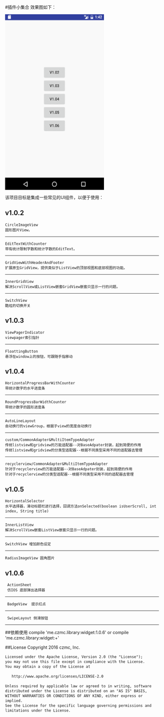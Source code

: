 #插件小集合
效果图如下：

<img src="/preview/1.gif" width = "324" height = "576" alt="图片1" align=center />

该项目目标是集成一些常见的UI组件，以便于使用：

v1.0.2
------
    CircleImageView
    圆形图片View。

------
    EditTextWithCounter
    带有统计限制字数和统计字数的EditText。

------
    GridViewWithHeaderAndFooter
    扩展原生GridView，提供类似于ListView的顶部视图和底部视图的功能。

--------
    InnerGridView
    解决ScrollView或ListView嵌套GridView嵌套只显示一行的问题。

--------
    SwitchView
    酷炫的切换开关
 v1.0.3  
--------
    ViewPagerIndicator
    viewpager索引指针
    
--------
    FloattingButton
    悬浮在window上的按钮，可跟随手指移动
v1.0.4  
--------
    HorizontalProgressBarWithCounter
    带统计数字的水平进度条
--------
    RoundProgressBarWidthCounter
    带统计数字的圆形进度条
---------
    AutoLineLayout
    自动换行的viewGroup，根据子view的宽度自动换行
----------
    custom/CommonAdapter&MultiItemTypeAdapter
    传统listview和gridview的万能适配器--对BaseAdpater封装，起到简便的作用
    传统listview和gridview的分类型适配器--根据不同类型采用不同的适配器去管理
----------
    recyclerview/CommonAdapter&MultiItemTypeAdapter   
    针对于recyclerview的万能适配器--对BaseAdpater封装，起到简便的作用
    针对于recyclerview的分类型适配器--根据不同类型采用不同的适配器去管理
v1.0.5  
--------
    HorizontalSelector
    水平选择器，滑动标题栏进行选择，回调方法onSelected(boolean isUserScroll, int index, String title)
--------
    InnerListView
    解决ScrollView嵌套ListView嵌套只显示一行的问题。
--------    
    SwitchView 增加颜色设定
--------    
    RadiusImageView 圆角图片

v1.0.6  
--------
     ActionSheet
     仿IOS 底部弹出选择器
--------
     BadgeView  提示红点
--------    
     SwipeLayout 侧滑按钮
--------    
    
    

##依赖使用
    compile 'me.czmc.library:widget:1.0.6'
    or 
    compile 'me.czmc.library:widget:+'

##License
    Copyright 2016 czmc, Inc.
    
    Licensed under the Apache License, Version 2.0 (the "License");
    you may not use this file except in compliance with the License.
    You may obtain a copy of the License at
    
       http://www.apache.org/licenses/LICENSE-2.0
    
    Unless required by applicable law or agreed to in writing, software
    distributed under the License is distributed on an "AS IS" BASIS,
    WITHOUT WARRANTIES OR CONDITIONS OF ANY KIND, either express or implied.
    See the License for the specific language governing permissions and
    limitations under the License.
